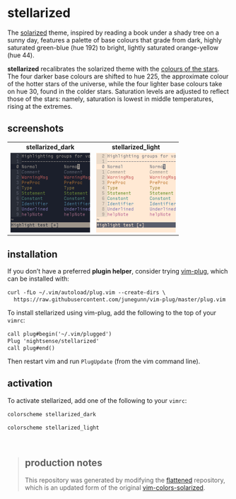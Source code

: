 # stellarized

The [solarized](http://ethanschoonover.com/solarized) theme, inspired by reading a book under a shady tree on a sunny day, features a palette of base colours that grade from dark, highly saturated green-blue (hue 192) to bright, lightly saturated orange-yellow (hue 44).

**stellarized** recalibrates the solarized theme with the [colours of the stars](http://www.vendian.org/mncharity/dir3/starcolor/details.html). The four darker base colours are shifted to hue 225, the approximate colour of the hotter stars of the universe, while the four lighter base colours take on hue 30, found in the colder stars. Saturation levels are adjusted to reflect those of the stars: namely, saturation is lowest in middle temperatures, rising at the extremes.

## screenshots

<table style="text-align:center;font-weight:bold">
<tbody>
<tr>
<td>stellarized_dark</td>
<td>stellarized_light</td>
</tr>
<tr>
<td>
<img src="screenshots/stellarized_dark.png" alt="screenshot of stellarized dark, a theme that paints vim with the colours of the stars" width="180">
</td>
<td>
<img src="screenshots/stellarized_light.png" alt="screenshot of stellarized light, a theme that paints vim with the colours of the stars" width="180">
</td>
</tr>
</tbody>
</table>

## installation

If you don’t have a preferred **plugin helper**, consider trying [vim-plug](https://github.com/junegunn/vim-plug), which can be installed with:

```
curl -fLo ~/.vim/autoload/plug.vim --create-dirs \
  https://raw.githubusercontent.com/junegunn/vim-plug/master/plug.vim
```

To install stellarized using vim-plug, add the following to the top of your `vimrc`:

```
call plug#begin('~/.vim/plugged')
Plug 'nightsense/stellarized'
call plug#end()
```

Then restart vim and run `PlugUpdate` (from the vim command line).

## activation

To activate stellarized, add one of the following to your `vimrc`:

```
colorscheme stellarized_dark
```

```
colorscheme stellarized_light
```

<br>

> ## production notes
>
> This repository was generated by modifying the [flattened](https://github.com/romainl/flattened) repository, which is an updated form of the original [vim-colors-solarized](https://github.com/altercation/vim-colors-solarized).
